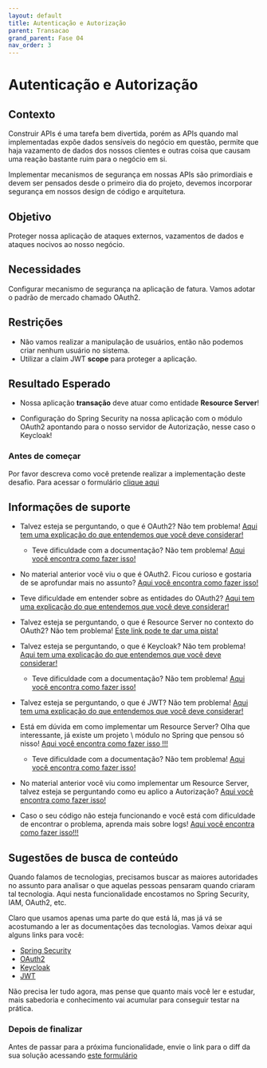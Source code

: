 ```yaml
---
layout: default
title: Autenticação e Autorização 
parent: Transacao 
grand_parent: Fase 04
nav_order: 3 
---
```

# Autenticação e Autorização

## Contexto

Construir APIs é uma tarefa bem divertida, porém as APIs quando mal implementadas expõe dados sensíveis
do negócio em questão, permite que haja vazamento de dados dos nossos clientes e outras coisa que causam uma
reação bastante ruim para o negócio em si.

Implementar mecanismos de segurança em nossas APIs são primordiais e devem ser pensados desde o primeiro dia do
projeto, devemos incorporar segurança em nossos design de código e arquitetura.

## Objetivo

Proteger nossa aplicação de ataques externos, vazamentos de dados e ataques nocivos ao nosso negócio.

## Necessidades

Configurar mecanismo de segurança na aplicação de fatura. Vamos adotar o padrão de mercado chamado OAuth2.

## Restrições

* Não vamos realizar a manipulação de usuários, então não podemos criar nenhum usuário no sistema.
* Utilizar a claim JWT **scope** para proteger a aplicação.

## Resultado Esperado

* Nossa aplicação **transação** deve atuar como entidade **Resource Server**!

* Configuração do Spring Security na nossa aplicação com o módulo OAuth2 apontando para o nosso servidor de Autorização, 
nesse caso o Keycloak!

### Antes de começar

Por favor descreva como você pretende realizar a implementação deste desafio. Para acessar o formulário [clique aqui](https://docs.google.com/forms/d/e/1FAIpQLSf0tdE4fROpzcS2Vzl6ZIkAWsdgChC2NDHnBzyjvzFRzKwk1Q/viewform)

## Informações de suporte

* Talvez esteja se perguntando, o que é OAuth2? Não tem problema! [Aqui tem uma explicação do que entendemos que você deve considerar!](https://medium.com/google-cloud/understanding-oauth2-and-building-a-basic-authorization-server-of-your-own-a-beginners-guide-cf7451a16f66)

    * Teve dificuldade com a documentação? Não tem problema! [Aqui você encontra como fazer isso!](../../informacao_suporte/oauth2.md)
    
* No material anterior você viu o que é OAuth2. Ficou curioso e gostaria de se aprofundar mais no assunto? [Aqui você encontra como fazer isso!](https://www.oauth.com/)

* Teve dificuldade em entender sobre as entidades do OAuth2? [Aqui tem uma explicação do que entendemos que você deve considerar!](https://www.digitalocean.com/community/tutorials/uma-introducao-ao-oauth-2-pt)

* Talvez esteja se perguntando, o que é Resource Server no contexto do OAuth2? Não tem problema! [Este link pode te dar uma pista!](https://www.oauth.com/oauth2-servers/the-resource-server/) 

* Talvez esteja se perguntando, o que é Keycloak? Não tem problema! [Aqui tem uma explicação do que entendemos que você deve considerar!](https://www.keycloak.org/)

    * Teve dificuldade com a documentação? Não tem problema! [Aqui você encontra como fazer isso!](../../informacao_suporte/keycloak.md)
    
* Talvez esteja se perguntando, o que é JWT? Não tem problema! [Aqui tem uma explicação do que entendemos que você deve considerar!](https://jwt.io/introduction/)

* Está em dúvida em como implementar um Resource Server? Olha que interessante, já existe um projeto \ módulo no Spring 
que pensou só nisso! [Aqui você encontra como fazer isso !!!](https://docs.spring.io/spring-security/site/docs/current/reference/html5/#oauth2resourceserver)

    * Teve dificuldade com a documentação? Não tem problema! [Aqui você encontra como fazer isso!](../../informacao_suporte/oauth-spring-security.md)
    
* No material anterior você viu como implementar um Resource Server, talvez esteja se perguntando como eu aplico a Autorização? [Aqui você encontra como fazer isso!](../../informacao_suporte/oauth-spring-security-auth.md)
    
* Caso o seu código não esteja funcionando e você está com dificuldade de encontrar o problema, aprenda mais sobre logs! [Aqui você encontra como fazer isso!!!](../../informacao_suporte/spring-logging.md)

## Sugestões de busca de conteúdo

Quando falamos de tecnologias, precisamos buscar as maiores autoridades no assunto para analisar o que aquelas pessoas 
pensaram quando criaram tal tecnologia. Aqui nesta funcionalidade encostamos no Spring Security, IAM, OAuth2, etc. 

Claro que usamos apenas uma parte do que está lá, mas já vá se acostumando a ler as documentações das tecnologias. 
Vamos deixar aqui alguns links para você:

* [Spring Security](https://docs.spring.io/spring/docs/current/spring-framework-reference/web.html)
* [OAuth2](https://oauth.net/2/)
* [Keycloak](https://www.keycloak.org/)
* [JWT](https://jwt.io/)

Não precisa ler tudo agora, mas pense que quanto mais você ler e estudar, mais sabedoria e conhecimento vai acumular para conseguir testar na prática.

### Depois de finalizar

Antes de passar para a próxima funcionalidade, envie o link para o diff da sua solução acessando [este formulário](https://docs.google.com/forms/d/e/1FAIpQLSdt45RQX_VJNceajnLWQT-hSjEh88JLhQcNoGEvbCtR7W-Lvg/viewform)
